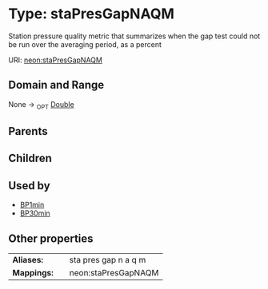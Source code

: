
# Type: staPresGapNAQM


Station pressure quality metric that summarizes when the gap test could not be run over the averaging period, as a percent

URI: [neon:staPresGapNAQM](https://data.neonscience.org/staPresGapNAQM)


## Domain and Range

None ->  <sub>OPT</sub> [Double](types/Double.md)

## Parents


## Children


## Used by

 * [BP1min](BP1min.md)
 * [BP30min](BP30min.md)

## Other properties

|  |  |  |
| --- | --- | --- |
| **Aliases:** | | sta pres gap n a q m |
| **Mappings:** | | neon:staPresGapNAQM |

